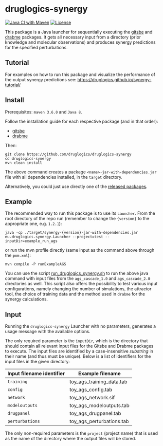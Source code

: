 # druglogics-synergy

<!-- badges: start -->
[![Java CI with Maven](https://github.com/druglogics/druglogics-synergy/workflows/Java%20CI%20with%20Maven/badge.svg)](https://github.com/druglogics/druglogics-synergy/actions)
[![License](https://img.shields.io/github/license/druglogics/druglogics-synergy)](https://github.com/druglogics/druglogics-synergy/blob/master/LICENSE)
<!-- badges: end -->

This package is a Java launcher for sequentially executing the [gitsbe](https://github.com/druglogics/gitsbe) and [drabme](https://github.com/druglogics/drabme) packages.
It gets all necessary input from a directory (prior knowledge and molecular observations) and produces synergy predictions for the specified perturbations.

## Tutorial

For examples on how to run this package and visualize the performance of the output synergy predictions see: https://druglogics.github.io/synergy-tutorial/

## Install

Prerequisites: `maven 3.6.0` and `Java 8`.

Follow the installation guide for each respective package (and in that order):

- [gitsbe](https://github.com/druglogics/gitsbe)
- [drabme](https://github.com/druglogics/drabme)

Then:
```
git clone https://github.com/druglogics/druglogics-synergy
cd druglogics-synergy
mvn clean install
```

The above command creates a package `<name>-jar-with-dependencies.jar` file with all dependencies installed, in the `target` directory.

Alternatively, you could just use directly one of the [released packages](https://github.com/druglogics/druglogics-synergy/packages/).

## Example

The recommended way to run this package is to use its `Launcher`.
From the root directory of the repo run (remember to change the `{version}` to the appropriate one, e.g. `1.2.1`):

```
java -cp ./target/synergy-{version}-jar-with-dependencies.jar eu.druglogics.synergy.Launcher --project=test --inputDir=example_run_ags
```

or run the mvn profile directly (same input as the command above through the `pom.xml`):

```
mvn compile -P runExampleAGS
```

You can use the script [run_druglogics_synergy.sh](https://github.com/druglogics/druglogics-synergy/blob/master/run_druglogics_synergy.sh) to run the above java command with input files from the `ags_cascade_1.0` and `ags_cascade_2.0` directories as well.
This script also offers the possibility to test various input configurations, namely changing the number of simulations, the attractor tool, the choice of training data and the method used in `drabme` for the synergy calculations.

## Input

Running the `druglogics-synergy` Launcher with no parameters, generates a usage message with the available options. 

The only required parameter is the `inputDir`, which is the directory that should contain all relevant input files for the Gitsbe and Drabme packages to execute. 
The input files are identified by a case-insensitive *substring* in their name (and thus must be unique).
Below is a list of identifiers for the input files in the given directory:

Input filename identifier | Example filename
------------------------- | ----------------
`training` | toy_ags_training_data.tab
`config` | toy_ags_config.tab
`network` | toy_ags_network.sif
`modeloutputs` | toy_ags_modeloutputs.tab
`drugpanel` | toy_ags_drugpanel.tab
`perturbations` | toy_ags_perturbations.tab

The only non-required parameters is the `project` (project name) that is used as the name of the directory where the output files will be stored.
